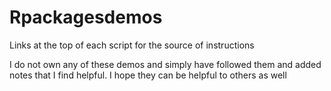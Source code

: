 # Rpackagesdemos
Links at the top of each script for the source of instructions

I do not own any of these demos and simply have followed them and added notes that I find helpful.  I hope they can be helpful to others as well

